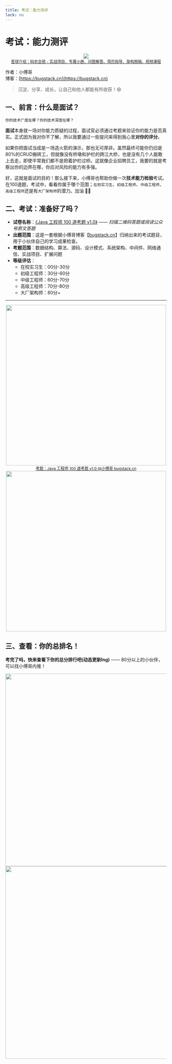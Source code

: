 ```yaml
---
title: 考试：能力测评
lock: no
---
```


# 考试：能力测评

<div align="center">
    <img src="https://bugstack.cn/images/article/zsxq/exam-00.png?raw=true">
    <div style="font-size: 12px;"><a href="https://t.zsxq.com/Ja27ujq">星球介绍：码农会锁 - 实战项目、专属小册、问题解答、简历指导、架构图稿、视频课程</a></div>
</div>

作者：小傅哥
<br/>博客：[https://bugstack.cn](https://bugstack.cn)

> 沉淀、分享、成长，让自己和他人都能有所收获！😄

## 一、前言：什么是面试？

`你的技术广度在哪？你的技术深度在哪？`

**面试**本身就一场对你能力质疑的过程，面试官必须通过考题来验证你的能力是否真实。正式因为我对你不了解，所以我要通过一些提问来得到我心里**对你的评分**。

如果你把面试当成是一场造火箭的演示，那也无可厚非。虽然最终可能你仍旧是80%的CRUD搬砖工，但就像没有桥墩和护栏的跨江大桥，也是没有几个人能敢上去走，即使平常我们都不是把着护栏过桥。这就像企业招聘员工，我要的就是考察出你的边界在哪，你应对风险的能力有多强。

好，这就是面试的目的！那么接下来，小傅哥也帮助你做一次**技术能力检验**考试。在100道题，考试中，看看你属于哪个范围；`在校实习生`、`初级工程师`、`中级工程师`、`高级工程师`还是有`大厂架构师`的潜力。加油 💪🏻

## 二、考试：准备好了吗？

- **试卷名称**：[《Java 工程师 100 道考题 v1.0》](https://docs.qq.com/form/page/DT3JKRWN5bkh4U2J2) —— *扫描二维码答题或阅读公众号原文答题*
- **出题范围**：这是一套根据小傅哥博客【[bugstack.cn](https://bugstack.cn/)】归纳出来的考试题目，用于小伙伴自己的学习成果检查。
- **考题范围**：数据结构、算法、源码、设计模式、系统架构、中间件、网络通信、实战项目、扩展问题
- **等级评估**：
  - 在校实习生：00分-30分
  - 初级工程师：30分-60分
  - 中级工程师：60分-70分
  - 高级工程师：70分-80分
  - 大厂架构师：80分+

---

<div align="center">
    <img src="https://bugstack.cn/images/article/zsxq/exam-01.png?raw=true" width="500px">
    <div style="font-size: 12px;"><a href="https://docs.qq.com/form/page/DT3JKRWN5bkh4U2J2">考题：Java 工程师 100 道考题 v1.0 @小傅哥 bugstack.cn</a></div>
</div>

<div align="center">
    <img src="https://bugstack.cn/images/article/zsxq/exam-02.png?raw=true" width="500px">
</div>

## 三、查看：你的总排名！

**考完了吗，快来查看下你的总分排行吧(动态更新Ing)** —— 80分以上的小伙伴，可以找小傅哥内推！

<div align="center">
    <img src="https://bugstack.cn/images/article/zsxq/exam-03.png?raw=true" width="600px">
</div>

<div align="center">
    <img src="https://bugstack.cn/images/article/zsxq/exam-04.png?raw=true" width="600px">
</div>